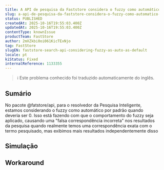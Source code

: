 ```yaml
---
title: A API de pesquisa da Faststore considera o fuzzy como automático por padrão
slug: a-api-de-pesquisa-da-faststore-considera-o-fuzzy-como-automatico-por-padrao
status: PUBLISHED
createdAt: 2025-10-16T19:55:03.400Z
updatedAt: 2025-10-16T19:55:03.400Z
contentType: knownIssue
productTeam: FastStore
author: 2mXZkbi0oi061KicTExNjo
tag: FastStore
slugEN: faststore-search-api-considering-fuzzy-as-auto-as-default
locale: pt
kiStatus: Fixed
internalReference: 1133355
---
```


>ℹ️ Este problema conhecido foi traduzido automaticamente do inglês.

## Sumário


No pacote @fatstore/api, para o resolvedor da Pesquisa Inteligente, estamos considerando o fuzzy como automático por padrão quando deveria ser 0. Isso está fazendo com que o comportamento do fuzzy seja aplicado, causando uma "falsa correspondência incorreta" nos resultados da pesquisa quando realmente temos uma correspondência exata com o termo pesquisado, mas exibimos mais resultados independentemente disso
## Simulação


## Workaround

